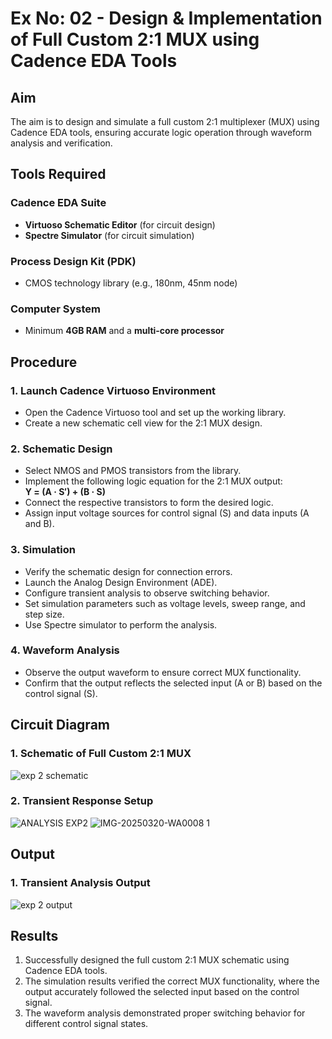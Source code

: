 # Ex No: 02 - Design & Implementation of Full Custom 2:1 MUX using Cadence EDA Tools

## Aim

The aim is to design and simulate a full custom 2:1 multiplexer (MUX) using Cadence EDA tools, ensuring accurate logic operation through waveform analysis and verification.

## Tools Required

### Cadence EDA Suite
- **Virtuoso Schematic Editor** (for circuit design)
- **Spectre Simulator** (for circuit simulation)

### Process Design Kit (PDK)
- CMOS technology library (e.g., 180nm, 45nm node)

### Computer System
- Minimum **4GB RAM** and a **multi-core processor**

## Procedure

### 1. Launch Cadence Virtuoso Environment
- Open the Cadence Virtuoso tool and set up the working library.
- Create a new schematic cell view for the 2:1 MUX design.

### 2. Schematic Design
- Select NMOS and PMOS transistors from the library.
- Implement the following logic equation for the 2:1 MUX output:  
  **Y = (A · S′) + (B · S)**
- Connect the respective transistors to form the desired logic.
- Assign input voltage sources for control signal (S) and data inputs (A and B).

### 3. Simulation
- Verify the schematic design for connection errors.
- Launch the Analog Design Environment (ADE).
- Configure transient analysis to observe switching behavior.
- Set simulation parameters such as voltage levels, sweep range, and step size.
- Use Spectre simulator to perform the analysis.

### 4. Waveform Analysis
- Observe the output waveform to ensure correct MUX functionality.
- Confirm that the output reflects the selected input (A or B) based on the control signal (S).

## Circuit Diagram

### 1. Schematic of Full Custom 2:1 MUX
![exp 2 schematic](https://github.com/user-attachments/assets/59ed0a52-82e5-4b50-a70f-c7dce30b5632)


### 2. Transient Response Setup
![ANALYSIS EXP2 ](https://github.com/user-attachments/assets/da449363-1ad2-4931-b9ab-1d2d2775c86f)
![IMG-20250320-WA0008 1](https://github.com/user-attachments/assets/37dd8f4f-e191-4c6b-9617-fd1892b28bf6)


## Output

### 1. Transient Analysis Output
![exp 2 output](https://github.com/user-attachments/assets/c74fbc6d-fab9-4259-97f8-39640f9ce1eb)


## Results
1. Successfully designed the full custom 2:1 MUX schematic using Cadence EDA tools.
2. The simulation results verified the correct MUX functionality, where the output accurately followed the selected input based on the control signal.
3. The waveform analysis demonstrated proper switching behavior for different control signal states.
